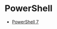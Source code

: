 # PowerShell

- [PowerShell 7](https://docs.microsoft.com/en-us/powershell/module/microsoft.powershell.core/about/about_environment_variables?view=powershell-7)

